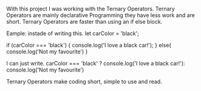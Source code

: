 With this project I was working with the Ternary Operators. 
Ternary Operators are mainly declarative Programming they have less work and are short. 
Ternary Operators are faster than using an if else block. 

Eample: 
instade of writing this. 
 let carColor = 'black'; 

 if (carColor === 'black') {
    console.log('I love a black car!');
 } else{
    console.log('Not my favourite')
 }

 I can just write. 
 carColor === 'black' ? console.log('I love a black car!'): console.log('Not my favourite') 

 Ternary Operators make coding short, simple to use and read.  